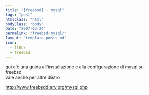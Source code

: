 ```yaml
---
title: "[freebsd] - mysql"
tags: "post"
htmlClass: "html"
bodyClass: "body"
date: "2007-03-24"
permalink: "freebsd-mysql/"
layout: "template_posts_md"
icon:
  - linux
  - freebsd
---
```

<p>qui c&#39;&#232; una guida all&#39;installazione e alla configurazione di mysql su<br />freebsd<br />vale anche per altre distro</p>
<p><a href="http://www.freebsddiary.org/mysql.php">http://www.freebsddiary.org/mysql.php</a></p>
